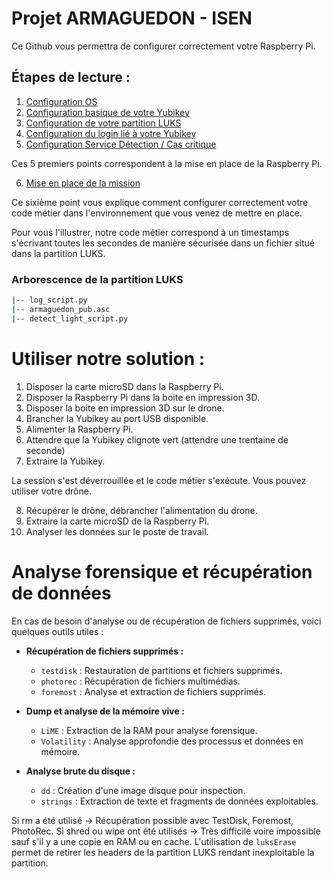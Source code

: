 # Projet ARMAGUEDON - ISEN

Ce Github vous permettra de configurer correctement votre Raspberry Pi.

## Étapes de lecture :

1. [Configuration OS](/docs/raspberry_pi_config/1_configuration_os.md)
2. [Configuration basique de votre Yubikey](/docs/raspberry_pi_config/2_yubikey_basic_configuration.md)
3. [Configuration de votre partition LUKS](/docs/raspberry_pi_config/3_configuration_luks.md)
4. [Configuration du login lié à votre Yubikey](/docs/raspberry_pi_config/4_login_authentication.md)
5. [Configuration Service Détection / Cas critique](/docs/raspberry_pi_config/5_automatic_detection.md)

Ces 5 premiers points correspondent à la mise en place de la Raspberry Pi.

6. [Mise en place de la mission](/docs/raspberry_pi_config/6_ready_mission.md)

Ce sixième point vous explique comment configurer correctement votre code métier dans l'environnement que vous venez de mettre en place.

Pour vous l'illustrer, notre code métier correspond à un timestamps s'écrivant toutes les secondes de manière sécurisée dans un fichier situé dans la partition LUKS.

### Arborescence de la partition LUKS
```bash
|-- log_script.py
|-- armaguedon_pub.asc
|-- detect_light_script.py
```

# Utiliser notre solution :

1. Disposer la carte microSD dans la Raspberry Pi.
2. Disposer la Raspberry Pi dans la boite en impression 3D.
3. Disposer la boite en impression 3D sur le drone.
4. Brancher la Yubikey au port USB disponible.
5. Alimenter la Raspberry Pi.
6. Attendre que la Yubikey clignote vert (attendre une trentaine de seconde)
7. Extraire la Yubikey.

La session s'est déverrouillée et le code métier s'exécute.
Vous pouvez utiliser votre drône.

8. Récupérer le drône, débrancher l'alimentation du drone.
9. Extraire la carte microSD de la Raspberry Pi.
10. Analyser les données sur le poste de travail.

# Analyse forensique et récupération de données

En cas de besoin d'analyse ou de récupération de fichiers supprimés, voici quelques outils utiles :

- **Récupération de fichiers supprimés :**
  - `testdisk` : Restauration de partitions et fichiers supprimés.
  - `photorec` : Récupération de fichiers multimédias.
  - `foremost` : Analyse et extraction de fichiers supprimés.

- **Dump et analyse de la mémoire vive :**
  - `LiME` : Extraction de la RAM pour analyse forensique.
  - `Volatility` : Analyse approfondie des processus et données en mémoire.

- **Analyse brute du disque :**
  - `dd` : Création d'une image disque pour inspection.
  - `strings` : Extraction de texte et fragments de données exploitables.

Si rm a été utilisé → Récupération possible avec TestDisk, Foremost, PhotoRec.
Si shred ou wipe ont été utilisés → Très difficile voire impossible sauf s'il y a une copie en RAM ou en cache.
L'utilisation de `luksErase` permet de retirer les headers de la partition LUKS rendant inexploitable la partition.
